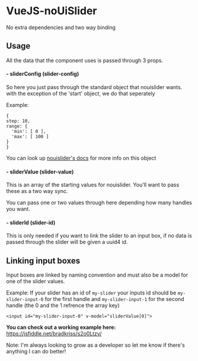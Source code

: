 # VueJS-noUiSlider
No extra dependencies and two way binding


## Usage

All the data that the component uses is passed through 3 props.



#### - sliderConfig (slider-config)
So here you just pass through the standard object that nouislider wants. with the exception of the 'start' object, we do that seperately

Example:
  ```
{
  step: 10,
  range: {
  	'min': [ 0 ],
  	'max': [ 100 ]
  }
} 
```
You can look up [nouislider's docs](http://refreshless.com/nouislider/) for more info on this object

#### - sliderValue (slider-value)
This is an array of the starting values for nouislider. You'll want to pass these as a two way sync.

You can pass one or two values through here depending how many handles you want.

#### - sliderId (slider-id)
This is only needed if you want to link the slider to an input box, if no data is passed through the slider will be given a uuid4 id.

## Linking input boxes
Input boxes are linked by naming convention and must also be a model for one of the slider values.

Example: If your slider has an id of `my-slider` your inputs id should be `my-slider-input-0` for the first handle and `my-slider-input-1` for the second handle (the 0 and the 1 refrence the array key)
```
<input id="my-slider-input-0" v-model="sliderValue[0]">
```

**You can check out a working example here:** https://jsfiddle.net/bradkriss/s2o0Ltzv/

Note: I'm always looking to grow as a developer so let me know if there's anything I can do better!

